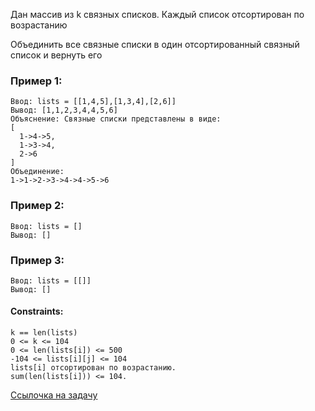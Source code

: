 Дан массив из k связных списков. Каждый список отсортирован по возрастанию

Объединить все связные списки в один отсортированный связный список и вернуть его
 

### Пример  1:
```
Ввод: lists = [[1,4,5],[1,3,4],[2,6]]
Вывод: [1,1,2,3,4,4,5,6]
Объяснение: Связные списки представлены в виде:
[
  1->4->5,
  1->3->4,
  2->6
]
Объединение:
1->1->2->3->4->4->5->6
```
### Пример  2:
```
Ввод: lists = []
Вывод: []
```
### Пример  3:
```
Ввод: lists = [[]]
Вывод: []
```

#### Constraints:
```
k == len(lists)
0 <= k <= 104
0 <= len(lists[i]) <= 500
-104 <= lists[i][j] <= 104
lists[i] отсортирован по возрастанию.
sum(len(lists[i])) <= 104.
```

[Ссылочка на задачу](https://leetcode.com/problems/merge-k-sorted-lists/description/)